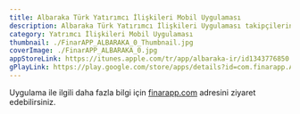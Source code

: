 ```yaml
---
title: Albaraka Türk Yatırımcı İlişkileri Mobil Uygulaması
description: Albaraka Türk Yatırımcı İlişkileri Uygulaması takipçilerine Android telefon ve tabletler üzerinden Albaraka Türk'üm finansal ve operasyonel performansını yakından izleme şansı yaratıyor.
category: Yatrımcı İlişkileri Mobil Uygulaması
thumbnail: ./FinarAPP_ALBARAKA_0_Thumbnail.jpg
coverImage: ./FinarAPP_ALBARAKA_0.jpg
appStoreLink: https://itunes.apple.com/tr/app/albaraka-ir/id1343776850
gPlayLink: https://play.google.com/store/apps/details?id=com.finarapp.ALBRK
---
```


Uygulama ile ilgili daha fazla bilgi için [finarapp.com](https://finarapp.com) adresini ziyaret edebilirsiniz.
